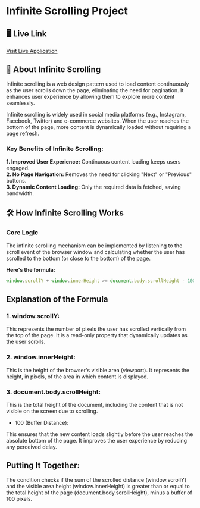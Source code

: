 
# Infinite Scrolling Project

## 🖥️ Live Link

[Visit Live Application](https://rohanh007.github.io/Infinite-Scrolling/)


## 📖 About Infinite Scrolling

Infinite scrolling is a web design pattern used to load content continuously as the user scrolls down the page, eliminating the need for pagination. It enhances user experience by allowing them to explore more content seamlessly.

Infinite scrolling is widely used in social media platforms (e.g., Instagram, Facebook, Twitter) and e-commerce websites. When the user reaches the bottom of the page, more content is dynamically loaded without requiring a page refresh.

### Key Benefits of Infinite Scrolling:

**1. Improved User Experience:** Continuous content loading keeps users engaged.<br>
**2. No Page Navigation:** Removes the need for clicking "Next" or "Previous" buttons.<br>
**3. Dynamic Content Loading:** Only the required data is fetched, saving bandwidth.

## 🛠️ How Infinite Scrolling Works

### Core Logic 

The infinite scrolling mechanism can be implemented by listening to the scroll event of the browser window and calculating whether the user has scrolled to the bottom (or close to the bottom) of the page.

**Here's the formula:**
```javascript
window.scrollY + window.innerHeight >= document.body.scrollHeight - 100

```
## Explanation of the Formula

 ### 1. window.scrollY:
This represents the number of pixels the user has scrolled vertically from the top of the page.
It is a read-only property that dynamically updates as the user scrolls.

### 2. window.innerHeight:
This is the height of the browser's visible area (viewport).
It represents the height, in pixels, of the area in which content is displayed.

### 3. document.body.scrollHeight:
This is the total height of the document, including the content that is not visible on the screen due to scrolling.
- 100 (Buffer Distance):

This ensures that the new content loads slightly before the user reaches the absolute bottom of the page.
It improves the user experience by reducing any perceived delay.

## Putting It Together:
The condition checks if the sum of the scrolled distance (window.scrollY) and the visible area height (window.innerHeight) is greater than or equal to the total height of the page (document.body.scrollHeight), minus a buffer of 100 pixels.

